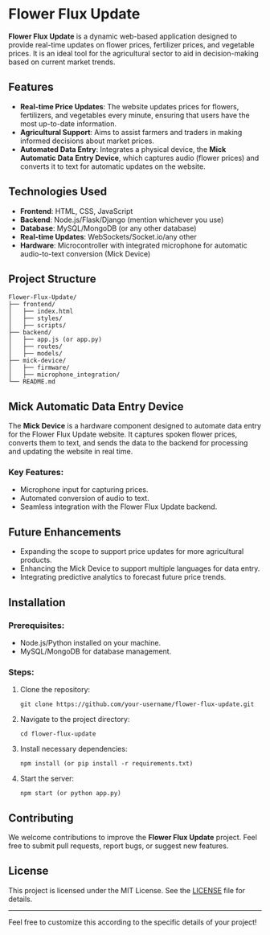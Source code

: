 # Flower Flux Update

**Flower Flux Update** is a dynamic web-based application designed to provide real-time updates on flower prices, fertilizer prices, and vegetable prices. It is an ideal tool for the agricultural sector to aid in decision-making based on current market trends.

## Features

- **Real-time Price Updates**: The website updates prices for flowers, fertilizers, and vegetables every minute, ensuring that users have the most up-to-date information.
- **Agricultural Support**: Aims to assist farmers and traders in making informed decisions about market prices.
- **Automated Data Entry**: Integrates a physical device, the **Mick Automatic Data Entry Device**, which captures audio (flower prices) and converts it to text for automatic updates on the website.

## Technologies Used

- **Frontend**: HTML, CSS, JavaScript
- **Backend**: Node.js/Flask/Django (mention whichever you use)
- **Database**: MySQL/MongoDB (or any other database)
- **Real-time Updates**: WebSockets/Socket.io/any other
- **Hardware**: Microcontroller with integrated microphone for automatic audio-to-text conversion (Mick Device)

## Project Structure

```
Flower-Flux-Update/
├── frontend/
│   ├── index.html
│   ├── styles/
│   ├── scripts/
├── backend/
│   ├── app.js (or app.py)
│   ├── routes/
│   ├── models/
├── mick-device/
│   ├── firmware/
│   ├── microphone_integration/
└── README.md
```

## Mick Automatic Data Entry Device

The **Mick Device** is a hardware component designed to automate data entry for the Flower Flux Update website. It captures spoken flower prices, converts them to text, and sends the data to the backend for processing and updating the website in real time.

### Key Features:
- Microphone input for capturing prices.
- Automated conversion of audio to text.
- Seamless integration with the Flower Flux Update backend.

## Future Enhancements

- Expanding the scope to support price updates for more agricultural products.
- Enhancing the Mick Device to support multiple languages for data entry.
- Integrating predictive analytics to forecast future price trends.

## Installation

### Prerequisites:

- Node.js/Python installed on your machine.
- MySQL/MongoDB for database management.

### Steps:

1. Clone the repository:
   ```
   git clone https://github.com/your-username/flower-flux-update.git
   ```
2. Navigate to the project directory:
   ```
   cd flower-flux-update
   ```
3. Install necessary dependencies:
   ```
   npm install (or pip install -r requirements.txt)
   ```
4. Start the server:
   ```
   npm start (or python app.py)
   ```

## Contributing

We welcome contributions to improve the **Flower Flux Update** project. Feel free to submit pull requests, report bugs, or suggest new features.

## License

This project is licensed under the MIT License. See the [LICENSE](LICENSE) file for details.

---

Feel free to customize this according to the specific details of your project!

